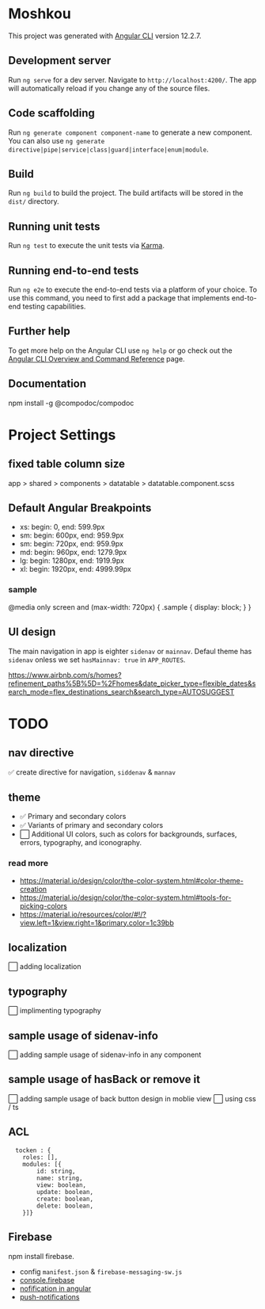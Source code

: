 # Moshkou

This project was generated with [Angular CLI](https://github.com/angular/angular-cli) version 12.2.7.

## Development server

Run `ng serve` for a dev server. Navigate to `http://localhost:4200/`. The app will automatically reload if you change any of the source files.

## Code scaffolding

Run `ng generate component component-name` to generate a new component. You can also use `ng generate directive|pipe|service|class|guard|interface|enum|module`.

## Build

Run `ng build` to build the project. The build artifacts will be stored in the `dist/` directory.

## Running unit tests

Run `ng test` to execute the unit tests via [Karma](https://karma-runner.github.io).

## Running end-to-end tests

Run `ng e2e` to execute the end-to-end tests via a platform of your choice. To use this command, you need to first add a package that implements end-to-end testing capabilities.

## Further help

To get more help on the Angular CLI use `ng help` or go check out the [Angular CLI Overview and Command Reference](https://angular.io/cli) page.

## Documentation

npm install -g @compodoc/compodoc

# Project Settings

## fixed table column size

app > shared > components > datatable > datatable.component.scss

## Default Angular Breakpoints

- xs: begin: 0, end: 599.9px
- sm: begin: 600px, end: 959.9px
- sm: begin: 720px, end: 959.9px
- md: begin: 960px, end: 1279.9px
- lg: begin: 1280px, end: 1919.9px
- xl: begin: 1920px, end: 4999.99px

### sample

@media only screen and (max-width: 720px) {
.sample {
display: block;
}
}

## UI design

The main navigation in app is eighter `sidenav` or `mainnav`. Defaul theme has `sidenav` onless we set `hasMainnav: true` in `APP_ROUTES`.

https://www.airbnb.com/s/homes?refinement_paths%5B%5D=%2Fhomes&date_picker_type=flexible_dates&search_mode=flex_destinations_search&search_type=AUTOSUGGEST

# TODO

## nav directive

✅ create directive for navigation, `siddenav` & `mannav`

## theme

- ✅ Primary and secondary colors
- ✅ Variants of primary and secondary colors
- ⬜️ Additional UI colors, such as colors for backgrounds, surfaces, errors, typography, and iconography.

### read more

- https://material.io/design/color/the-color-system.html#color-theme-creation
- https://material.io/design/color/the-color-system.html#tools-for-picking-colors
- https://material.io/resources/color/#!/?view.left=1&view.right=1&primary.color=1c39bb

## localization

⬜️ adding localization

## typography

⬜️ implimenting typography

## sample usage of sidenav-info

⬜️ adding sample usage of sidenav-info in any component

## sample usage of hasBack or remove it

⬜️ adding sample usage of back button design in moblie view
⬜️ using css / ts

## ACL

```
  tocken : {
    roles: [],
    modules: [{
        id: string,
        name: string,
        view: boolean,
        update: boolean,
        create: boolean,
        delete: boolean,
    }]}
```

## Firebase

npm install firebase.

- config `manifest.json` & `firebase-messaging-sw.js`
- [console.firebase](https://console.firebase.google.com/project/moshkou/notification)
- [nofification in angular](https://zweck.ioweb-push-notifications-in-angular-and-firebase/)
- [push-notifications](https://developers.google.com/web/fundamentals/push-notifications/common-notification-patterns?authuser=0#precise)
